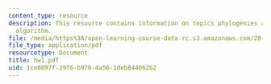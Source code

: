 ```yaml
---
content_type: resource
description: This resource contains information on topics phylogenies and the UPGMA
  algorithm.
file: /media/https%3A/open-learning-course-data-rc.s3.amazonaws.com/20-181-computation-for-biological-engineers-fall-2006/1ce0897f29f6b9704a561deb844062b2_hw1.pdf
file_type: application/pdf
resourcetype: Document
title: hw1.pdf
uid: 1ce0897f-29f6-b970-4a56-1deb844062b2
---
```

